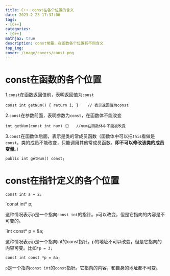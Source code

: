 ```yaml
---
title: C++：const在各个位置的含义
date: 2023-2-23 17:37:06
tags:
- [C++]
categories: 
- [C++]
mathjax: true
description: const常量，在函数各个位置有不同含义
top_img: 
cover: /image/covers/const.png
---
```


# const在函数的各个位置

1.`const`在函数返回值前，表明返回值为`const`

`const int getNum() { return i; }    // 表示返回值为const`

2.`const`在参数前面，表明参数为`const`，在函数体不能改变

`int getNum(const int num) {}   //num在函数体中不能被改变`

3.`const`在函数体后面，表示是类的常成员函数（函数体中可以把`this`看做是`const`，类的成员不能改变，只能调用其他常成员函数。**即不可以修改该类的成员变量**。）

`public int getNum() const;`

# const在指针定义的各个位置

`const int a = 2;`

`const int* p;

这种情况表示p是一个指向`const int`的指针。`p`可以改变，但是它指向的内容是不可变的。

`int const* p = &a;

这种情况表示p是一个指向int的const指针。p的地址不可以改变，但是它指向的内容可变。比如`*p = 3;`

`const int const *p = &a;`

`p`是一个指向`const int`的`const`指针。它指向的内容，和自身的地址都不可变。
